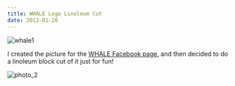 ```yaml
---
title: WHALE Logo Linoleum Cut
date: 2013-01-20
---
```


![whale1](http://claudiadadamo.files.wordpress.com/2013/01/whale1.png?w=300)

I created the picture for the [WHALE Facebook page](https://www.facebook.com/whalelab), and then decided to do a linoleum block cut of it just for fun!

![photo_2](http://claudiadadamo.files.wordpress.com/2013/01/photo_21.jpg?w=300)

